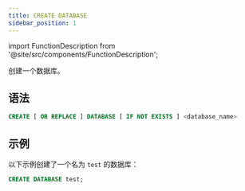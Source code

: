 ```yaml
---
title: CREATE DATABASE
sidebar_position: 1
---
```


import FunctionDescription from '@site/src/components/FunctionDescription';

<FunctionDescription description="引入或更新版本：v1.2.339"/>

创建一个数据库。

## 语法

```sql
CREATE [ OR REPLACE ] DATABASE [ IF NOT EXISTS ] <database_name>
```

## 示例

以下示例创建了一个名为 `test` 的数据库：

```sql
CREATE DATABASE test;
```